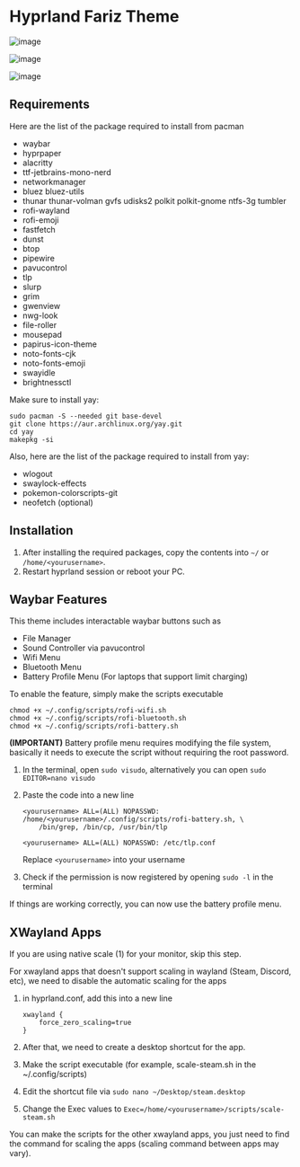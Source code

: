 # Hyprland Fariz Theme

![image](https://github.com/user-attachments/assets/f8f27dea-39aa-4f0f-8d14-a82987eee240)

![image](https://github.com/user-attachments/assets/568f8a2c-9a19-48e8-a497-078777ce86a1)

![image](https://github.com/user-attachments/assets/485de9db-c55a-48d6-a1d7-fdf33cb82bca)

## Requirements

Here are the list of the package required to install from pacman

- waybar
- hyprpaper
- alacritty
- ttf-jetbrains-mono-nerd
- networkmanager
- bluez bluez-utils
- thunar thunar-volman gvfs udisks2 polkit polkit-gnome ntfs-3g tumbler
- rofi-wayland
- rofi-emoji
- fastfetch
- dunst
- btop
- pipewire
- pavucontrol
- tlp
- slurp
- grim
- gwenview
- nwg-look
- file-roller
- mousepad
- papirus-icon-theme
- noto-fonts-cjk
- noto-fonts-emoji
- swayidle
- brightnessctl

Make sure to install yay:

    sudo pacman -S --needed git base-devel
    git clone https://aur.archlinux.org/yay.git
    cd yay
    makepkg -si

Also, here are the list of the package required to install from yay:

- wlogout
- swaylock-effects
- pokemon-colorscripts-git
- neofetch (optional)

## Installation

1.  After installing the required packages, copy the contents into `~/` or
    `/home/<yourusername>`.
2.  Restart hyprland session or reboot your PC.

## Waybar Features

This theme includes interactable waybar buttons such as

- File Manager
- Sound Controller via pavucontrol
- Wifi Menu
- Bluetooth Menu
- Battery Profile Menu (For laptops that support limit charging)

To enable the feature, simply make the scripts executable

    chmod +x ~/.config/scripts/rofi-wifi.sh
    chmod +x ~/.config/scripts/rofi-bluetooth.sh
    chmod +x ~/.config/scripts/rofi-battery.sh

**(IMPORTANT)**
Battery profile menu requires modifying the file system, basically it needs to execute the script without requiring the root password.

1.  In the terminal, open `sudo visudo`, alternatively you can open `sudo EDITOR=nano visudo`
2.  Paste the code into a new line

        <yourusername> ALL=(ALL) NOPASSWD: /home/<yourusername>/.config/scripts/rofi-battery.sh, \
            /bin/grep, /bin/cp, /usr/bin/tlp

        <yourusername> ALL=(ALL) NOPASSWD: /etc/tlp.conf

    Replace `<yourusername>` into your username

3.  Check if the permission is now registered by opening `sudo -l` in the terminal

If things are working correctly, you can now use the battery profile menu.

## XWayland Apps

If you are using native scale (1) for your monitor, skip this step.

For xwayland apps that doesn't support scaling in wayland (Steam, Discord, etc), we need to disable the automatic scaling for the apps

1.  in hyprland.conf, add this into a new line

        xwayland {
            force_zero_scaling=true
        }

2.  After that, we need to create a desktop shortcut for the app.
3.  Make the script executable (for example, scale-steam.sh in the ~/.config/scripts)
4.  Edit the shortcut file via `sudo nano ~/Desktop/steam.desktop`
5.  Change the Exec values to `Exec=/home/<yourusername>/scripts/scale-steam.sh`

You can make the scripts for the other xwayland apps, you just need to find the command for scaling the apps (scaling command between apps may vary).
